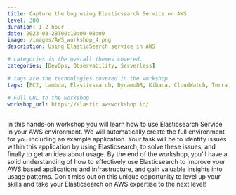 ```yaml
---
title: Capture the bug using Elasticsearch Service on AWS
level: 300
duration: 1-2 hour
date: 2023-03-28T00:10:00-08:00
image: /images/AWS_workshop_4.png
description: Using ElasticSearch service in AWS

# categories is the overall themes covered.
categories: [DevOps, Observability, Serverless]

# tags are the technologies covered in the workshop
tags: [EC2, Lambda, Elasticsearch, DynamoDB, Kibana, CloudWatch, Terraform, CloudFormation]

# Full URL to the workshop
workshop_url: https://elastic.awsworkshop.io/
---
```

In this hands-on workshop you will learn how to use Elasticsearch Service in your AWS environment. We will automatically create the full environment for you including an example application. Your task will be to identify issues within this application by using Elasticsearch, to solve these issues, and finally to get an idea about usage. By the end of the workshop, you'll have a solid understanding of how to effectively use Elasticsearch to improve your AWS based applications and infrastructure, and gain valuable insights into usage patterns. Don't miss out on this unique opportunity to level up your skills and take your Elasticsearch on AWS expertise to the next level!
